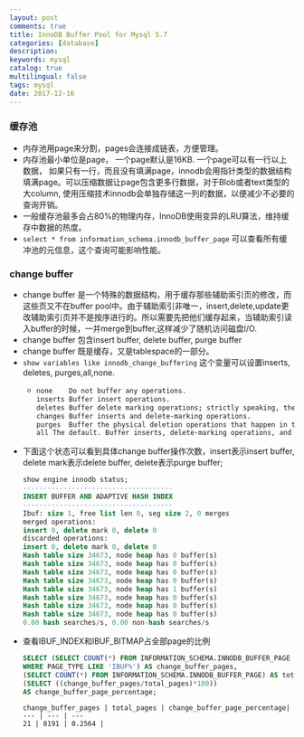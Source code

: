 ```yaml
---
layout: post
comments: true
title: InnoDB Buffer Pool for Mysql 5.7
categories: [database]
description: 
keywords: mysql
catalog: true
multilingual: false
tags: mysql
date: 2017-12-16
---
```


### 缓存池
- 内存池用page来分割，pages会连接成链表，方便管理。
- 内存池最小单位是page， 一个page默认是16KB. 一个page可以有一行以上数据， 如果只有一行，而且没有填满page，innodb会用指针类型的数据结构填满page。可以压缩数据让page包含更多行数据，对于Blob或者text类型的大column, 使用压缩技术innodb会单独存储这一列的数据，以便减少不必要的查询开销。
- 一般缓存池最多会占80%的物理内存，InnoDB使用变异的LRU算法，维持缓存中数据的热度。
- `select * from information_schema.innodb_buffer_page` 可以查看所有缓冲池的元信息，这个查询可能影响性能。

### change buffer
- change buffer 是一个特殊的数据结构，用于缓存那些辅助索引页的修改，而这些页又不在buffer pool中。由于辅助索引非唯一，insert,delete,update更改辅助索引页并不是按序进行的。所以需要先把他们缓存起来，当辅助索引读入buffer的时候，一并merge到buffer,这样减少了随机访问磁盘I/O.
- change buffer 包含insert buffer, delete buffer, purge buffer
- change buffer 既是缓存，又是tablespace的一部分。
- `show variables like innodb_change_buffering` 这个变量可以设置inserts, deletes, purges,all,none.
  - ```bash
    none	Do not buffer any operations.
    inserts	Buffer insert operations.
    deletes	Buffer delete marking operations; strictly speaking, the writes that mark           index records for later deletion during a purge operation.
    changes	Buffer inserts and delete-marking operations.
    purges	Buffer the physical deletion operations that happen in the background.
    all	The default. Buffer inserts, delete-marking operations, and purges.
    ```
- 下面这个状态可以看到具体change buffer操作次数，insert表示insert buffer, delete mark表示delete buffer, delete表示purge buffer;
    ```sql
  show engine innodb status;
  -------------------------------------
  INSERT BUFFER AND ADAPTIVE HASH INDEX
  -------------------------------------
  Ibuf: size 1, free list len 0, seg size 2, 0 merges
  merged operations:
   insert 0, delete mark 0, delete 0
  discarded operations:
   insert 0, delete mark 0, delete 0
  Hash table size 34673, node heap has 0 buffer(s)
  Hash table size 34673, node heap has 0 buffer(s)
  Hash table size 34673, node heap has 0 buffer(s)
  Hash table size 34673, node heap has 0 buffer(s)
  Hash table size 34673, node heap has 1 buffer(s)
  Hash table size 34673, node heap has 0 buffer(s)
  Hash table size 34673, node heap has 0 buffer(s)
  Hash table size 34673, node heap has 0 buffer(s)
  0.00 hash searches/s, 0.00 non-hash searches/s
    ```
- 查看IBUF_INDEX和IBUF_BITMAP占全部page的比例
    ```sql
    SELECT (SELECT COUNT(*) FROM INFORMATION_SCHEMA.INNODB_BUFFER_PAGE
    WHERE PAGE_TYPE LIKE 'IBUF%') AS change_buffer_pages,
    (SELECT COUNT(*) FROM INFORMATION_SCHEMA.INNODB_BUFFER_PAGE) AS total_pages,
    (SELECT ((change_buffer_pages/total_pages)*100))
    AS change_buffer_page_percentage;
    ```
  ```
  change_buffer_pages | total_pages | change_buffer_page_percentage|
  --- | --- | ---
  21 | 8191 | 0.2564 |
  ```
